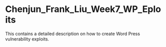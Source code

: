# Chenjun_Frank_Liu_Week7_WP_Eploits
This contains a detailed description on how to create Word Press vulnerability exploits.
